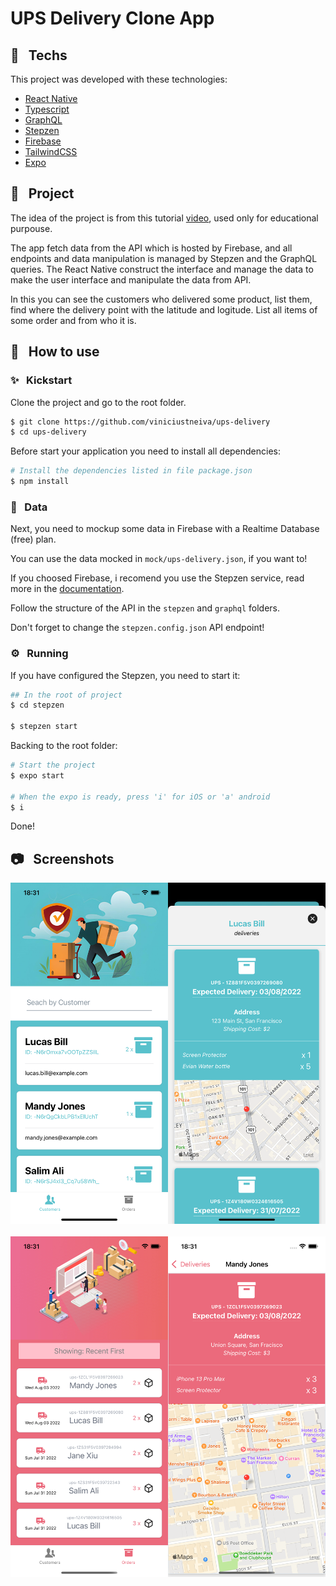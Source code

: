 # UPS Delivery Clone App

## 🧪 &nbsp; Techs

This project was developed with these technologies:

- [React Native](https://reactnative.dev/)
- [Typescript](https://www.typescriptlang.org/)
- [GraphQL](https://graphql.org/)
- [Stepzen](https://stepzen.com/)
- [Firebase](https://firebase.google.com/)
- [TailwindCSS](https://tailwindcss.com/)
- [Expo](https://expo.dev/)


## 📖 &nbsp; Project

The idea of the project is from this tutorial [video](https://www.youtube.com/watch?v=hvvWv2GLWss), used only for educational purpouse.

The app fetch data from the API which is hosted by Firebase, and all endpoints and data manipulation is managed by Stepzen and the GraphQL queries. The React Native construct the interface and manage the data to make the user interface and manipulate the data from API.

In this you can see the customers who delivered some product, list them, find where the delivery point with the latitude and logitude.
List all items of some order and from who it is.

## 🚀 &nbsp; How to use


### ✨ &nbsp; Kickstart

Clone the project and go to the root folder.

```bash
$ git clone https://github.com/viniciustneiva/ups-delivery
$ cd ups-delivery
```

Before start your application you need to install all dependencies:

```bash
# Install the dependencies listed in file package.json
$ npm install
```

### 💾 &nbsp; Data

Next, you need to mockup some data in Firebase with a Realtime Database (free) plan.

You can use the data mocked in `mock/ups-delivery.json`, if you want to!

If you choosed Firebase, i recomend you use the Stepzen service, read more in the [documentation](https://stepzen.com/getting-started).

Follow the structure of the API in the `stepzen` and `graphql` folders.

Don't forget to change the `stepzen.config.json` API endpoint!

### ⚙️ &nbsp; Running

If you have configured the Stepzen, you need to start it:

```bash
## In the root of project
$ cd stepzen

$ stepzen start
```

Backing to the root folder:

```bash
# Start the project
$ expo start

# When the expo is ready, press 'i' for iOS or 'a' android
$ i
```

Done!

## 📷 &nbsp; Screenshots

<div style="display:flex;flex-direction: column;">
    <div style="display:flex;justify-content:space-evenly;margin-bottom: 20px;">
        <img src="screenshots/customers_screen.png" alt="Customers Screen" width="50%"/>
        <img src="screenshots/customer_details.png" alt="Customer Details Screen" width="50%"/>
    </div>
    <div style="display:flex;justify-content:space-evenly;">
        <img src="screenshots/orders_screen.png" alt="Orders Screen" width="50%"/>
        <img src="screenshots/order_details.png" alt="Order Details Screen" width="50%"/>
    </div>
</div>

